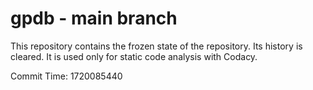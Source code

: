 # gpdb - main branch

This repository contains the frozen state of the repository.
Its history is cleared. It is used only for static code
analysis with Codacy.

Commit Time: 1720085440